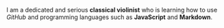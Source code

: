 I am a dedicated and serious **classical violinist** who is learning how to use *GitHub* and programming languages such as **JavaScript** and **Markdown**.
